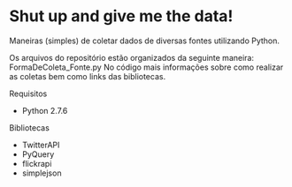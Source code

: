 # Shut up and give me the data!

Maneiras (simples) de coletar dados de diversas fontes utilizando Python.

Os arquivos do repositório estão organizados da seguinte maneira: FormaDeColeta_Fonte.py
No código mais informações sobre como realizar as coletas bem como links das bibliotecas.

Requisitos
- Python 2.7.6

Bibliotecas
- TwitterAPI
- PyQuery
- flickrapi
- simplejson
